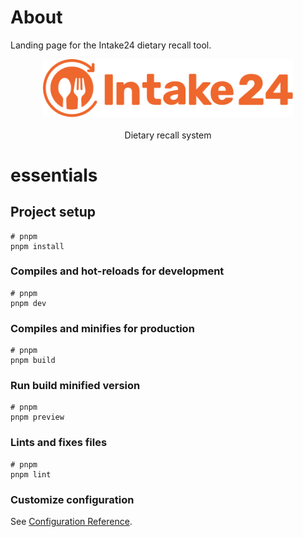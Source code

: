 # About

Landing page for the Intake24 dietary recall tool.
<p align='center'>
    <img src='./public/logo-primary.svg' width="400" alt="Intake24">
    <br>
    <br>
    Dietary recall system
</p>

# essentials

## Project setup

```
# pnpm
pnpm install
```

### Compiles and hot-reloads for development

```
# pnpm
pnpm dev
```

### Compiles and minifies for production

```
# pnpm
pnpm build
```

### Run build minified version

```
# pnpm
pnpm preview
```


### Lints and fixes files

```
# pnpm
pnpm lint
```

### Customize configuration

See [Configuration Reference](https://vitejs.dev/config/).
